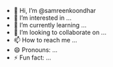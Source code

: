 - 👋 Hi, I’m @samreenkoondhar
- 👀 I’m interested in ...
- 🌱 I’m currently learning ...
- 💞️ I’m looking to collaborate on ...
- 📫 How to reach me ...
- 😄 Pronouns: ...
- ⚡ Fun fact: ...

<!---
samreenkoondhar/samreenkoondhar is a ✨ special ✨ repository because its `README.md` (this file) appears on your GitHub profile.
You can click the Preview link to take a look at your changes.
--->

